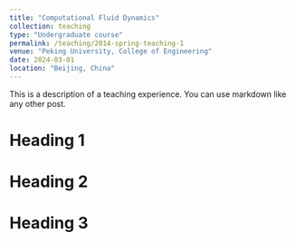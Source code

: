 ```yaml
---
title: "Computational Fluid Dynamics"
collection: teaching
type: "Undergraduate course"
permalink: /teaching/2014-spring-teaching-1
venue: "Peking University, College of Engineering"
date: 2024-03-01
location: "Beijing, China"
---
```


This is a description of a teaching experience. You can use markdown like any other post.

Heading 1
======

Heading 2
======

Heading 3
======